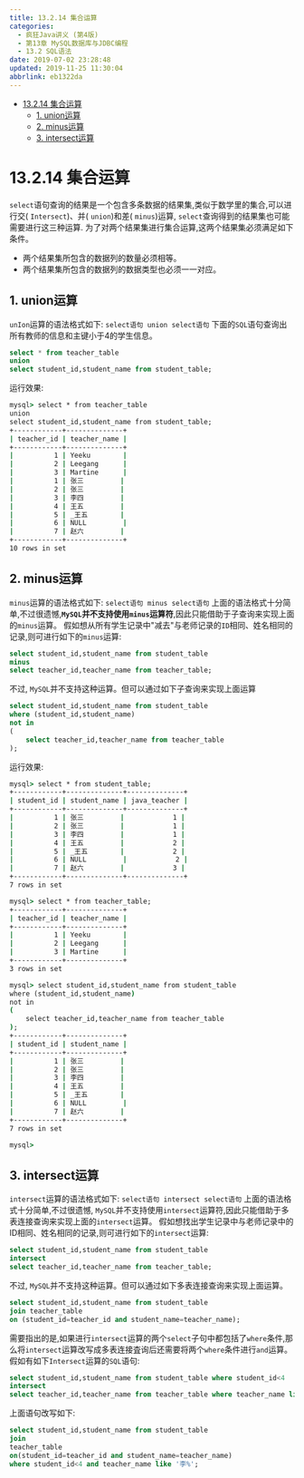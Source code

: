 ```yaml
---
title: 13.2.14 集合运算
categories: 
  - 疯狂Java讲义 (第4版)
  - 第13章 MySQL数据库与JDBC编程
  - 13.2 SQL语法
date: 2019-07-02 23:28:48
updated: 2019-11-25 11:30:04
abbrlink: eb1322da
---
```

<div id='my_toc'>

- [13.2.14 集合运算](/JavaReadingNotes/eb1322da/#13-2-14-集合运算)
    - [1. union运算](/JavaReadingNotes/eb1322da/#1-union运算)
    - [2. minus运算](/JavaReadingNotes/eb1322da/#2-minus运算)
    - [3. intersect运算](/JavaReadingNotes/eb1322da/#3-intersect运算)

</div>
<!--more-->
<script>if (navigator.platform.toLowerCase() == 'win32'){document.getElementById('my_toc').style.display = 'none';}</script>

<!--end-->
# 13.2.14 集合运算 #
`select`语句查询的结果是一个包含多条数据的结果集,类似于数学里的集合,可以进行交( `Intersect`)、并( `union`)和差( `minus`)运算, `select`查询得到的结果集也可能需要进行这三种运算.
为了对两个结果集进行集合运算,这两个结果集必须满足如下条件。
- 两个结果集所包含的数据列的数量必须相等。
- 两个结果集所包含的数据列的数据类型也必须一一对应。

## 1. union运算 ##
`unIon`运算的语法格式如下:
`select语句 union select语句`
下面的`SQL`语句查询出所有教师的信息和主键小于4的学生信息。
```sql
select * from teacher_table
union
select student_id,student_name from student_table;
```
运行效果:
```cmd
mysql> select * from teacher_table
union
select student_id,student_name from student_table;
+------------+--------------+
| teacher_id | teacher_name |
+------------+--------------+
|          1 | Yeeku        |
|          2 | Leegang      |
|          3 | Martine      |
|          1 | 张三         |
|          2 | 张三         |
|          3 | 李四         |
|          4 | 王五         |
|          5 | _王五        |
|          6 | NULL         |
|          7 | 赵六         |
+------------+--------------+
10 rows in set
```
## 2. minus运算 ##
`minus`运算的语法格式如下:
`select语句 minus select语句`
上面的语法格式十分简单,不过很遗憾,**`MySQL`并不支持使用`minus`运算符**,因此只能借助于子查询来实现上面的`minus`运算。
假如想从所有学生记录中"减去"与老师记录的`ID`相同、姓名相同的记录,则可进行如下的`minus`运算:
```sql
select student_id,student_name from student_table
minus
select teacher_id,teacher_name from teacher_table;
```
不过, `MySQL`并不支持这种运算。但可以通过如下子查询来实现上面运算
```sql
select student_id,student_name from student_table
where (student_id,student_name)
not in
(
    select teacher_id,teacher_name from teacher_table
);
```
运行效果:
```cmd
mysql> select * from student_table;
+------------+--------------+--------------+
| student_id | student_name | java_teacher |
+------------+--------------+--------------+
|          1 | 张三         |            1 |
|          2 | 张三         |            1 |
|          3 | 李四         |            1 |
|          4 | 王五         |            2 |
|          5 | _王五        |            2 |
|          6 | NULL         |            2 |
|          7 | 赵六         |            3 |
+------------+--------------+--------------+
7 rows in set

mysql> select * from teacher_table;
+------------+--------------+
| teacher_id | teacher_name |
+------------+--------------+
|          1 | Yeeku        |
|          2 | Leegang      |
|          3 | Martine      |
+------------+--------------+
3 rows in set

mysql> select student_id,student_name from student_table
where (student_id,student_name)
not in
(
    select teacher_id,teacher_name from teacher_table
);
+------------+--------------+
| student_id | student_name |
+------------+--------------+
|          1 | 张三         |
|          2 | 张三         |
|          3 | 李四         |
|          4 | 王五         |
|          5 | _王五        |
|          6 | NULL         |
|          7 | 赵六         |
+------------+--------------+
7 rows in set

mysql> 
```
## 3. intersect运算 ##
`intersect`运算的语法格式如下:
`select语句 intersect select语句`
上面的语法格式十分简单,不过很遗憾, `MySQL`并不支持使用`intersect`运算符,因此只能借助于多表连接查询来实现上面的`intersect`运算。
假如想找出学生记录中与老师记录中的ID相同、姓名相同的记录,则可进行如下的`intersect`运算:
```sql
select student_id,student_name from student_table
intersect
select teacher_id,teacher_name from teacher_table;
```
不过, `MySQL`并不支持这种运算。但可以通过如下多表连接查询来实现上面运算。
```sql
select student_id,student_name from student_table
join teacher_table
on (student_id=teacher_id and student_name=teacher_name);
```
需要指出的是,如果进行`intersect`运算的两个`select`子句中都包括了`where`条件,那么将`intersect`运算改写成多表连接査询后还需要将两个`where`条件进行`and`运算。假如有如下`Intersect`运算的`SQL`语句:
```sql
select student_id,student_name from student_table where student_id<4
intersect
select teacher_id,teacher_name from teacher_table where teacher_name like '李%';
```
上面语句改写如下:
```sql
select student_id,student_name from student_table
join
teacher_table
on(student_id=teacher_id and student_name=teacher_name)
where student_id<4 and teacher_name like '李%';
```
